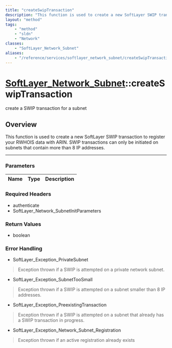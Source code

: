 ```yaml
---
title: "createSwipTransaction"
description: "This function is used to create a new SoftLayer SWIP transaction to register your RWHOIS data with ARIN. SWIP transactio... "
layout: "method"
tags:
    - "method"
    - "sldn"
    - "Network"
classes:
    - "SoftLayer_Network_Subnet"
aliases:
    - "/reference/services/softlayer_network_subnet/createSwipTransaction"
---
```

# [SoftLayer_Network_Subnet](/reference/services/SoftLayer_Network_Subnet)::createSwipTransaction

create a SWIP transaction for a subnet


## Overview 
This function is used to create a new SoftLayer SWIP transaction to register your RWHOIS data with ARIN. SWIP transactions can only be initiated on subnets that contain more than 8 IP addresses. 

-----

### Parameters 
|Name | Type | Description |
| --- | --- | --- |


### Required Headers
* authenticate
* SoftLayer_Network_SubnetInitParameters


### Return Values
* boolean



### Error Handling

* SoftLayer_Exception_PrivateSubnet 

> Exception thrown if a SWIP is attempted on a private network subnet. 

* SoftLayer_Exception_SubnetTooSmall 

> Exception thrown if a SWIP is attempted on a subnet smaller than 8 IP addresses. 

* SoftLayer_Exception_PreexistingTransaction 

> Exception thrown if a SWIP is attempted on a subnet that already has a SWIP transaction in progress. 

* SoftLayer_Exception_Network_Subnet_Registration 

> Exception thrown if an active registration already exists 



